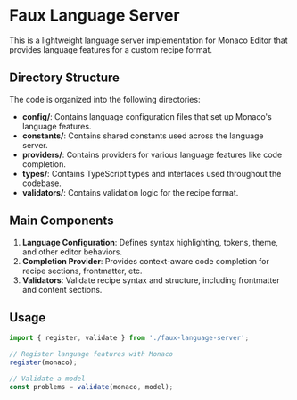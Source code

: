 # Faux Language Server

This is a lightweight language server implementation for Monaco Editor that provides language features for a custom recipe format.

## Directory Structure

The code is organized into the following directories:

- **config/**: Contains language configuration files that set up Monaco's language features.
- **constants/**: Contains shared constants used across the language server.
- **providers/**: Contains providers for various language features like code completion.
- **types/**: Contains TypeScript types and interfaces used throughout the codebase.
- **validators/**: Contains validation logic for the recipe format.

## Main Components

1. **Language Configuration**: Defines syntax highlighting, tokens, theme, and other editor behaviors.
2. **Completion Provider**: Provides context-aware code completion for recipe sections, frontmatter, etc.
3. **Validators**: Validate recipe syntax and structure, including frontmatter and content sections.

## Usage

```typescript
import { register, validate } from './faux-language-server';

// Register language features with Monaco
register(monaco);

// Validate a model
const problems = validate(monaco, model);
``` 